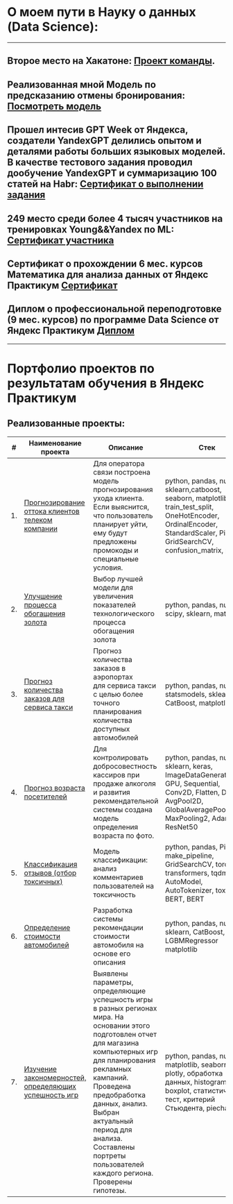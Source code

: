 # О моем пути в Науку о данных (Data Science):
---
## Второе место на Хакатоне: [Проект команды](https://github.com/YandexhakatonR1/Hakaton_R1/tree/main). 
## Реализованная мной Модель по предсказанию отмены бронирования: [Посмотреть модель](https://booking.streamlit.app/)
## Прошел интесив GPT Week от Яндекса, создатели YandexGPT делились опытом и деталями работы больших языковых моделей. В качестве тестового задания проводил дообучение YandexGPT и суммаризацию 100 статей на Habr: [Сертификат о выполнении задания](https://github.com/ipd0828/portfolio/blob/main/136_ИванюгинНиколайНиколаевич.pdf)
## 249 место среди более 4 тысяч участников на тренировках Young&&Yandex по ML: [Сертификат участника](https://github.com/ipd0828/portfolio/blob/main/YY249.pdf) 
## Сертификат о прохождении 6 мес. курсов Математика для анализа данных от Яндекс Практикум [Сертификат](https://github.com/ipd0828/portfolio/blob/main/mathan%26terver%26stats.pdf)
## Диплом о профессиональной переподготовке (9 мес. курсов) по программе Data Science от Яндекс Практикум [Диплом](https://github.com/ipd0828/portfolio/blob/main/Иванюгин%20Николай%20Николаевич_20232ЦПДС01249.pdf)
---
# Портфолио проектов по результатам обучения в Яндекс Практикум
## Реализованные проекты:

| #    | Наименование проекта                | Описание                                                     | Стек                                                         | Статус |
| ---- | ------------------------------------------------------------ | ------------------------------------------------------------ | ------------------------------------------------------------ | ------|
| 1.   | [Прогнозирование оттока клиентов телеком компании](https://github.com/ipd0828/portfolio/tree/main/Project-5) | Для оператора связи построена модель прогнозирования ухода клиента. Если выяснится, что пользователь планирует уйти, ему будут предложены промокоды и специальные условия.  | python, pandas, numpy, sklearn,catboost, seaborn, matplotlib, train_test_split, OneHotEncoder, OrdinalEncoder, StandardScaler, Pipeline, GridSearchCV, confusion_matrix, phik | Завершен |
| 2.   | [Улучшение процесса обогащения золота](https://github.com/ipd0828/portfolio/blob/main/Project-2/) | Выбор лучшей модели для увеличения <br/>показателей технологического процесса <br/>обогащения золота | python, pandas, numpy, scipy, sklearn, matplotlib       |  Завершен |
| 3.   | [Прогноз количества заказов для сервиса такси](https://github.com/ipd0828/portfolio/blob/main/Project-3/README.md) | Прогноз количества заказов в аэропортах <br/>для сервиса такси с целью более точного планирования количества доступных автомобилей | python, pandas, numpy, statsmodels, sklearn, CatBoost, matplotlib | Завершен |
| 4.   | [Прогноз возраста посетителей](https://github.com/ipd0828/portfolio/tree/main/project-7) | Для контролировать добросовестность кассиров при продаже алкоголя и развития рекомендательной системы создана модель определения возраста по фото. | python, pandas, numpy, sklearn, keras, ImageDataGenerator, GPU, Sequential, Conv2D, Flatten, Dense, AvgPool2D, GlobalAveragePooling2D, MaxPooling2, Adam, ResNet50  | Завершен |
| 5.   | [Классификация отзывов (отбор токсичных)](https://github.com/ipd0828/portfolio/blob/main/Project-4/README.md) | Модель классификации: анализ комментариев пользователей на токсичность             | python, pandas, Pipeline, make_pipeline, GridSearchCV, torch, transformers, tqdm, AutoModel, AutoTokenizer, toxic-BERT, BERT | Завершен |
| 6.   | [Определение стоимости автомобилей](https://github.com/ipd0828/portfolio/tree/main/Project-6) | Разработка системы рекомендации стоимости автомобиля на основе его описания | python, pandas, numpy, sklearn, CatBoost, LGBMRegressor matplotlib | Завершен |
| 7.   | [Изучение закономерностей, определяющих успешность игр](https://github.com/ipd0828/portfolio/tree/main/Project-2) | Выявлены параметры, определяющие успешность игры в разных регионах мира. На основании этого подготовлен отчет для магазина компьютерных игр для планирования рекламных кампаний. Проведена предобработка данных, анализ. Выбран актуальный период для анализа. Составлены портреты пользователей каждого региона. Проверены гипотезы.             | python, pandas, numpy, matplotlib, seaborn, plotly, обработка данных, histogram, boxplot, статистический тест, критерий Стьюдента, piechart | Завершен |
